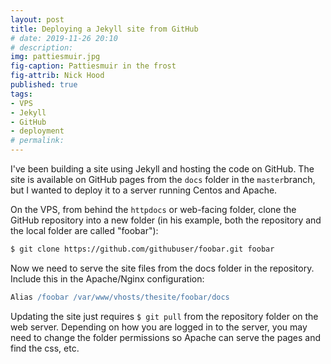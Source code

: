 ```yaml
---
layout: post
title: Deploying a Jekyll site from GitHub
# date: 2019-11-26 20:10
# description: 
img: pattiesmuir.jpg
fig-caption: Pattiesmuir in the frost
fig-attrib: Nick Hood
published: true
tags:
- VPS
- Jekyll
- GitHub
- deployment
# permalink:
---
```

I've been building a site using Jekyll and hosting the code on GitHub. The site is available on GitHub pages from the ```docs``` folder in the ```master```branch, but I wanted to deploy it to a server running Centos and Apache.

On the VPS, from behind the ```httpdocs``` or web-facing folder, clone the GitHub repository into a new folder (in his example, both the repository and the local folder are called "foobar"):

```sh
$ git clone https://github.com/githubuser/foobar.git foobar
```

Now we need to serve the site files from the docs folder in the repository. Include this in the Apache/Nginx configuration:

```apache
Alias /foobar /var/www/vhosts/thesite/foobar/docs
```

Updating the site just requires ```$ git pull``` from the repository folder on the web server. Depending on how you are logged in to the server, you may need to change the folder permissions so Apache can serve the pages and find the css, etc.
